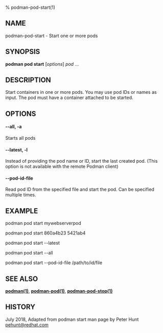 % podman-pod-start(1)

## NAME
podman\-pod\-start - Start one or more pods

## SYNOPSIS
**podman pod start** [*options*] *pod* ...

## DESCRIPTION
Start containers in one or more pods.  You may use pod IDs or names as input. The pod must have a container attached
to be started.

## OPTIONS

#### **--all**, **-a**

Starts all pods

#### **--latest**, **-l**

Instead of providing the pod name or ID, start the last created pod. (This option is not available with the remote Podman client)

#### **--pod-id-file**

Read pod ID from the specified file and start the pod.  Can be specified multiple times.

## EXAMPLE

podman pod start mywebserverpod

podman pod start 860a4b23 5421ab4

podman pod start --latest

podman pod start --all

podman pod start --pod-id-file /path/to/id/file

## SEE ALSO
**[podman(1)](podman.1.md)**, **[podman-pod(1)](podman-pod.1.md)**, **[podman-pod-stop(1)](podman-pod-stop.1.md)**

## HISTORY
July 2018, Adapted from podman start man page by Peter Hunt <pehunt@redhat.com>

